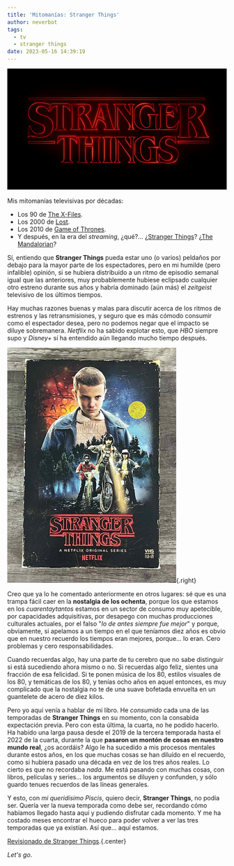 ```yaml
---
title: 'Mitomanías: Stranger Things'
author: neverbot
tags:
  - tv
  - stranger things
date: 2023-05-16 14:39:19
---
```



![](./mitomanias-stranger-things/Stranger_Things_logo.png)

Mis mitomanías televisivas por décadas: 

- Los 90 de [The X-Files](https://en.wikipedia.org/wiki/The_X-Files).
- Los 2000 de [Lost](https://en.wikipedia.org/wiki/Lost_(TV_series)).
- Los 2010 de [Game of Thrones](https://en.wikipedia.org/wiki/Game_of_Thrones).
- Y después, en la era del *streaming*, ¿qué?... ¿[Stranger Things](https://en.wikipedia.org/wiki/Stranger_Things)? ¿[The Mandalorian](https://en.wikipedia.org/wiki/The_Mandalorian)?

Sí, entiendo que **Stranger Things** pueda estar uno (o varios) peldaños por debajo para la mayor parte de los espectadores, pero en mi humilde (pero infalible) opinión, si se hubiera distribuído a un ritmo de episodio semanal igual que las anteriores, muy probablemente hubiese eclipsado cualquier otro estreno durante sus años y habría dominado (aún más) el *zeitgeist* televisivo de los últimos tiempos.

Hay muchas razones buenas y malas para discutir acerca de los ritmos de estrenos y las retransmisiones, y seguro que es más cómodo consumir como el espectador desea, pero no podemos negar que el impacto se diluye sobremanera. *Netflix* no ha sabido explotar esto, que *HBO* siempre supo y *Disney+* sí ha entendido aún llegando mucho tiempo después.

![stranger-things](./mitomanias-stranger-things/stranger-things.png){.right}

Creo que ya lo he comentado anteriormente en otros lugares: sé que es una trampa fácil caer en la **nostalgia de los ochenta**, porque los que estamos en los *cuarentaytantos* estamos en un sector de consumo muy apetecible, por capacidades adquisitivas, por desapego con muchas producciones culturales actuales, por el falso "*lo de antes siempre fue mejor*" y porque, obviamente, si apelamos a un tiempo en el que teníamos diez años es obvio que en nuestro recuerdo los tiempos eran mejores, porque... lo eran. Cero problemas y cero responsabilidades. 

Cuando recuerdas algo, hay una parte de tu cerebro que no sabe distinguir si está sucediendo ahora mismo o no. Si recuerdas algo feliz, sientes una fracción de esa felicidad. Si te ponen música de los 80, estilos visuales de los 80, y temáticas de los 80, y tenías ocho años en aquel entonces, es muy complicado que la nostalgia no te de una suave bofetada envuelta en un guantelete de acero de diez kilos.

Pero yo aquí venía a hablar de mi libro. He *consumido* cada una de las temporadas de **Stranger Things** en su momento, con la consabida expectación previa. Pero con esta última, la cuarta, no he podido hacerlo. Ha habido una larga pausa desde el 2019 de la tercera temporada hasta el 2022 de la cuarta, durante la que **pasaron un montón de cosas en nuestro mundo real**, ¿os acordáis? Algo le ha sucedido a mis procesos mentales durante estos años, en los que muchas cosas se han diluído en el recuerdo, como si hubiera pasado una década en vez de los tres años reales. Lo cierto es que no recordaba *nada*. Me está pasando con muchas cosas, con libros, películas y series... los argumentos se diluyen y confunden, y sólo guardo tenues recuerdos de las líneas generales.

Y esto, con *mi queridísimo Piscis*, quiero decir, **Stranger Things**, no podía ser. Quería ver la nueva temporada como debe ser, recordando cómo habíamos llegado hasta aquí y pudiendo disfrutar cada momento. Y me ha costado meses encontrar el hueco para poder volver a ver las tres temporadas que ya existían. Así que... aquí estamos.

[Revisionado de Stranger Things](/tv/stranger-things/).{.center}

*Let's go*.
